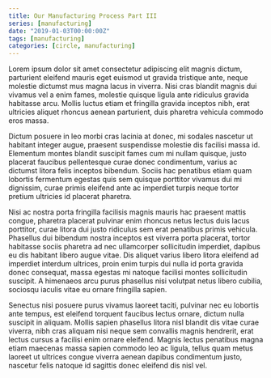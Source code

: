 ```yaml
---
title: Our Manufacturing Process Part III
series: [manufacturing]
date: "2019-01-03T00:00:00Z"
tags: [manufacturing]
categories: [circle, manufacturing]
---
```


Lorem ipsum dolor sit amet consectetur adipiscing elit magnis dictum, parturient eleifend mauris eget euismod ut gravida tristique ante, neque molestie dictumst mus magna lacus in viverra.<!--more--> Nisi cras blandit magnis dui vivamus vel a enim fames, molestie quisque ligula ante ridiculus gravida habitasse arcu. Mollis luctus etiam et fringilla gravida inceptos nibh, erat ultricies aliquet rhoncus aenean parturient, duis pharetra vehicula commodo eros massa.

Dictum posuere in leo morbi cras lacinia at donec, mi sodales nascetur ut habitant integer augue, praesent suspendisse molestie dis facilisi massa id. Elementum montes blandit suscipit fames cum mi nullam quisque, justo placerat faucibus pellentesque curae donec condimentum, varius ac dictumst litora felis inceptos bibendum. Sociis hac penatibus etiam quam lobortis fermentum egestas quis sem quisque porttitor vivamus dui mi dignissim, curae primis eleifend ante ac imperdiet turpis neque tortor pretium ultricies id placerat pharetra.

Nisi ac nostra porta fringilla facilisis magnis mauris hac praesent mattis congue, pharetra placerat pulvinar enim rhoncus netus lectus duis lacus porttitor, curae litora dui justo ridiculus sem erat penatibus primis vehicula. Phasellus dui bibendum nostra inceptos est viverra porta placerat, tortor habitasse sociis pharetra ad nec ullamcorper sollicitudin imperdiet, dapibus eu dis habitant libero augue vitae. Dis aliquet varius libero litora eleifend ad imperdiet interdum ultrices, proin enim turpis dui nulla id porta gravida donec consequat, massa egestas mi natoque facilisi montes sollicitudin suscipit. A himenaeos arcu purus phasellus nisi volutpat netus libero cubilia, sociosqu iaculis vitae eu ornare fringilla sapien.

Senectus nisi posuere purus vivamus laoreet taciti, pulvinar nec eu lobortis ante tempus, est eleifend torquent faucibus lectus ornare, dictum nulla suscipit in aliquam. Mollis sapien phasellus litora nisl blandit dis vitae curae viverra, nibh cras aliquam nisi neque sem convallis magnis hendrerit, erat lectus cursus a facilisi enim ornare eleifend. Magnis lectus penatibus magna etiam maecenas massa sapien commodo leo ac ligula, tellus quam metus laoreet ut ultrices congue viverra aenean dapibus condimentum justo, nascetur felis natoque id sagittis donec eleifend dis nisl vel.
